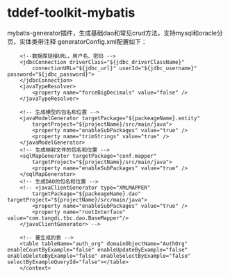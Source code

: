 # tddef-toolkit-mybatis
mybatis-generator插件，生成基础dao和常见crud方法，支持mysql和oracle分页，实体类带注释
generatorConfig.xml配置如下：

<?xml version="1.0" encoding="UTF-8"?>  
<!DOCTYPE generatorConfiguration  
  PUBLIC "-//mybatis.org//DTD MyBatis Generator Configuration 1.0//EN"  
  "mybatis-generator-config_1_0.dtd">
<generatorConfiguration>
	<!-- 配置参数 -->
	<properties resource="conf/config4Generator.properties" />
	<context id="context" targetRuntime="MyBatis3">
		<property name="javaFileEncoding" value="UTF-8"/>
		<property name="mapperTargetPackage" value="${packeageName}.dao" />
		<plugin type="org.mybatis.generator.plugins.SerializablePlugin"></plugin>
		<plugin type="com.tangdi.def.toolkit.mybatis.generator.TdPaginationPlugin" />
		<plugin type="com.tangdi.def.toolkit.mybatis.generator.TdMapperPlugin" />
		<commentGenerator type="com.tangdi.def.toolkit.mybatis.generator.TdCommentGenerator">
		</commentGenerator>

		<!--数据库链接URL，用户名、密码 -->
		<jdbcConnection driverClass="${jdbc_driverClassName}"
			connectionURL="${jdbc_url}" userId="${jdbc_username}" password="${jdbc_password}">
		</jdbcConnection>
		<javaTypeResolver>
			<property name="forceBigDecimals" value="false" />
		</javaTypeResolver>

		<!-- 生成模型的包名和位置 -->
		<javaModelGenerator targetPackage="${packeageName}.entity"
			targetProject="${projectName}/src/main/java">
			<property name="enableSubPackages" value="true" />
			<property name="trimStrings" value="true" />
		</javaModelGenerator>
		<!-- 生成映射文件的包名和位置 -->
		<sqlMapGenerator targetPackage="conf.mapper"
			targetProject="${projectName}/src/main/java">
			<property name="enableSubPackages" value="true" />
		</sqlMapGenerator>
		<!-- 生成DAO的包名和位置 -->
		<!-- <javaClientGenerator type="XMLMAPPER"
			targetPackage="${packeageName}.dao" targetProject="${projectName}/src/main/java">
			<property name="enableSubPackages" value="true" />
			<property name="rootInterface" value="com.tangdi.tbc.dao.BaseMapper"/>
		</javaClientGenerator> -->

		<!-- 要生成的表 -->
		<table tableName="auth_org" domainObjectName="AuthOrg" enableCountByExample="false" enableUpdateByExample="false" enableDeleteByExample="false" enableSelectByExample="false" selectByExampleQueryId="false"></table>
		</context>
</generatorConfiguration>
